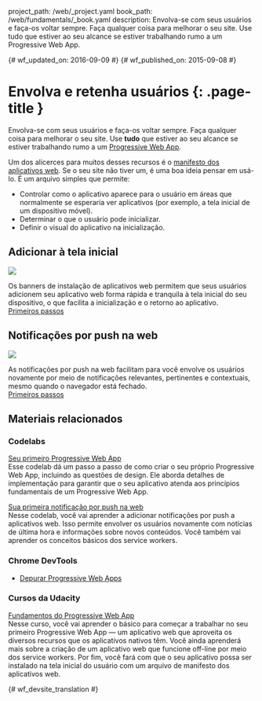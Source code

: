 project_path: /web/_project.yaml
book_path: /web/fundamentals/_book.yaml
description: Envolva-se com seus usuários e faça-os voltar sempre. Faça qualquer coisa para melhorar o seu site. Use tudo que estiver ao seu alcance se estiver trabalhando rumo a um Progressive Web App.

{# wf_updated_on: 2016-09-09 #}
{# wf_published_on: 2015-09-08 #}

# Envolva e retenha usuários {: .page-title }

Envolva-se com seus usuários e faça-os voltar sempre. Faça qualquer coisa para melhorar
o seu site. Use **tudo** que estiver ao seu alcance se estiver trabalhando rumo a um
[Progressive Web App](/web/progressive-web-apps/).

Um dos alicerces para muitos desses recursos é o [manifesto dos aplicativos web](web-app-manifest/).
Se o seu site não tiver um, é uma boa ideia pensar em usá-lo. É um arquivo simples que
permite:   

* Controlar como o aplicativo aparece para o usuário em áreas que normalmente se
esperaria ver aplicativos (por exemplo, a tela inicial de um dispositivo móvel).  
* Determinar o que o usuário pode inicializar.  
* Definir o visual do aplicativo na inicialização.  

<div class="attempt-left">
  <h2>Adicionar à tela inicial</h2>
  <a href="app-install-banners/">
    <img src="/web/images/common/add-to-hs-16x9.png">
  </a>
  <p>
    Os banners de instalação de aplicativos web permitem que seus usuários adicionem
    seu aplicativo web forma rápida e tranquila à tela inicial do seu dispositivo, o que facilita
    a inicialização e o retorno ao aplicativo.<br>
    <a href="app-install-banners/">Primeiros passos</a>
  </p>
</div>
<div class="attempt-right">
  <h2>Notificações por push na web</h2>
  <a href="push-notifications/">
    <img src="/web/images/common/push-notification-16x9.png">
  </a>
  <p>
    As notificações por push na web facilitam para você envolve os usuários novamente
    por meio de notificações relevantes, pertinentes e contextuais, mesmo quando 
    o navegador está fechado.<br>
    <a href="push-notifications/">Primeiros passos</a>
  </p>
</div>

<div style="clear:both;"></div>

## Materiais relacionados

### Codelabs

[Seu primeiro Progressive Web App](/web/fundamentals/getting-started/codelabs/your-first-pwapp/)<br>
Esse codelab dá um passo a passo de como criar o seu próprio Progressive Web App,
incluindo as questões de design. Ele aborda detalhes de implementação para
garantir que o seu aplicativo atenda aos princípios fundamentais de um Progressive Web App.

[Sua primeira notificação por push na web](/web/fundamentals/getting-started/codelabs/push-notifications/)<br>
Nesse codelab, você vai aprender a adicionar notificações por push a aplicativos
web. Isso permite envolver os usuários novamente com notícias de última hora
e informações sobre novos conteúdos. Você também vai aprender os conceitos básicos dos service workers.

### Chrome DevTools

* [Depurar Progressive Web Apps](/web/tools/chrome-devtools/progressive-web-apps/)


### Cursos da Udacity

[Fundamentos do Progressive Web App](https://www.udacity.com/course/intro-to-progressive-web-apps--ud811)<br>
Nesse curso, você vai aprender o básico para começar a trabalhar no seu primeiro Progressive Web
App &mdash; um aplicativo web que aproveita os diversos recursos que os aplicativos
nativos têm. Você ainda aprenderá mais sobre a criação de um aplicativo
web que funcione off-line por meio dos service workers. Por fim, você fará com que o seu aplicativo
possa ser instalado na tela inicial do usuário com um arquivo de manifesto dos aplicativos web.


<div style="clear:both;"></div>


{# wf_devsite_translation #}
